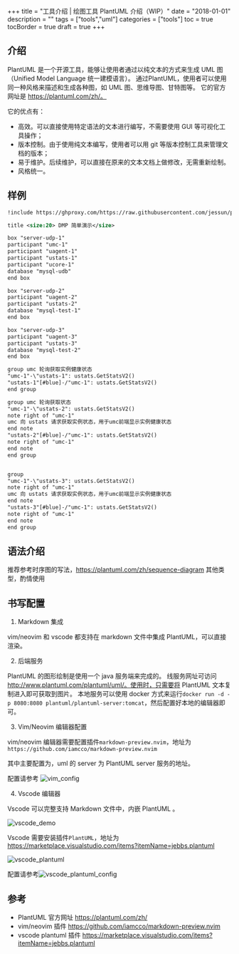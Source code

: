 +++
title = "工具介绍 | 绘图工具 PlantUML 介绍（WIP）"
date = "2018-01-01"
description = ""
tags = ["tools","uml"]
categories = ["tools"]
toc = true
tocBorder = true
draft = true
+++


## 介绍

PlantUML 是一个开源工具，能够让使用者通过以纯文本的方式来生成 UML 图（Unified Model Language 统一建模语言）。
通过PlantUML，使用者可以使用同一种风格来描述和生成各种图，如 UML 图、思维导图、甘特图等。
它的官方网址是 https://plantuml.com/zh/。

它的优点有：
- 高效。可以直接使用特定语法的文本进行编写，不需要使用 GUI 等可视化工具操作；
- 版本控制。由于使用纯文本编写，使用者可以用 git 等版本控制工具来管理文档的版本；
- 易于维护。后续维护，可以直接在原来的文本文档上做修改，无需重新绘制。
- 风格统一。


## 样例

```xml
!include https://ghproxy.com/https://raw.githubusercontent.com/jessun/plantuml_themes/dev/simple.puml

title <size:20> DMP 简单演示</size>

box "server-udp-1"
participant "umc-1"
participant "uagent-1"
participant "ustats-1"
participant "ucore-1"
database "mysql-udb"
end box

box "server-udp-2"
participant "uagent-2"
participant "ustats-2"
database "mysql-test-1"
end box

box "server-udp-3"
participant "uagent-3"
participant "ustats-3"
database "mysql-test-2"
end box

group umc 轮询获取实例健康状态
"umc-1"-\"ustats-1": ustats.GetStatsV2()
"ustats-1"[#blue]-/"umc-1": ustats.GetStatsV2()
end group

group umc 轮询获取状态
"umc-1"-\"ustats-2": ustats.GetStatsV2()
note right of "umc-1"
umc 向 ustats 请求获取实例状态，用于umc前端显示实例健康状态
end note
"ustats-2"[#blue]-/"umc-1": ustats.GetStatsV2()
note right of "umc-1"
end note
end group


group 
"umc-1"-\"ustats-3": ustats.GetStatsV2()
note right of "umc-1"
umc 向 ustats 请求获取实例状态，用于umc前端显示实例健康状态
end note
"ustats-3"[#blue]-/"umc-1": ustats.GetStatsV2()
note right of "umc-1"
end note
end group
```

## 语法介绍

推荐参考时序图的写法，https://plantuml.com/zh/sequence-diagram
其他类型，酌情使用

## 书写配置

1. Markdown 集成

vim/neovim 和 vscode 都支持在 markdown 文件中集成 PlantUML，可以直接渲染。

2. 后端服务

PlantUML 的图形绘制是使用一个 java 服务端来完成的。
线服务网址可访问 http://www.plantuml.com/plantuml/uml/。使用时，只需要将 PlantUML 文本复制进入即可获取到图片。
本地服务可以使用 docker 方式来运行`docker run -d -p 8080:8080 plantuml/plantuml-server:tomcat`，然后配置好本地的编辑器即可。

3. Vim/Neovim 编辑器配置

vim/neovim 编辑器需要配置插件`markdown-preview.nvim`，地址为`https://github.com/iamcco/markdown-preview.nvim`

其中主要配置为，uml 的 server 为 PlantUML server 服务的地址。

配置请参考 ![vim_config](./asserts/vim_config.png)

4. Vscode 编辑器

Vscode 可以完整支持 Markdown 文件中，内嵌 PlantUML 。

![vscode_demo](./asserts/vscode_demo.png)

Vscode 需要安装插件`PlantUML`，地址为 https://marketplace.visualstudio.com/items?itemName=jebbs.plantuml

![vscode_plantuml](./asserts/vscode_plugin_plantuml.png)

配置请参考![vscode_plantuml_config](./asserts/vscode_config.png)

## 参考

- PlantUML 官方网址 https://plantuml.com/zh/
- vim/neovim 插件 https://github.com/iamcco/markdown-preview.nvim
- vscode plantuml 插件 https://marketplace.visualstudio.com/items?itemName=jebbs.plantuml
